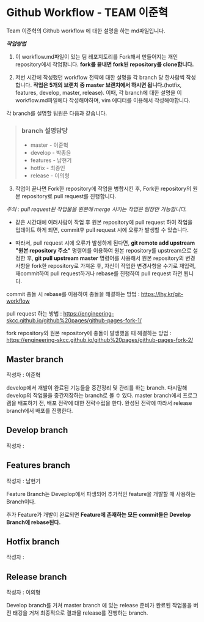 # Github Workflow - TEAM 이준혁

Team 이준혁의 Github workflow 에 대한 설명을 하는 md파일입니다.

***작업방법***
1. 이 workflow.md파일이 있는 팀 레포지토리를 Fork해서 만들어지는 개인 repository에서 작업합니다. **fork를 끝내면 fork된 repository를 clone합니다.**

2. 저번 시간에 작성했던 workflow 전략에 대한 설명을 각 branch 당 한사람씩 작성합니다. **작업은 5개의 브랜치 중 master 브랜치에서 하시면 됩니다.**(hotfix, features, develop, master, release). 이때, 각 branch에 대한 설명을 이 workflow.md파일에다 작성해야하며, vim 에디터를 이용해서 작성해야합니다.

각 branch를 설명할 팀원은 다음과 같습니다.
> ### branch 설명담당
> * master - 이준혁
> * develop - 박종윤
> * features - 남현기
> * hotfix - 최종인
> * release - 이의형

3. 작업이 끝나면 Fork한 repository에 작업을 병합시킨 후, Fork한 repository의 원본 repository로 pull request를 진행합니다.

*주의 : pull request된 작업물을 원본에 merge 시키는 작업은 팀장만 가능합니다.*

* 같은 시간대에 여러사람이 작업 후 원본 repository에 pull request 하여 작업을 업데이트 하게 되면, commit후 pull request 시에 오류가 발생할 수 있습니다.

* 따라서, pull request 시에 오류가 발생하게 된다면, **git remote add upstream "원본 repository 주소"** 명령어를 이용하여 원본 repository를 upstream으로 설정한 후, **git pull upstream master** 명령어를 사용해서 원본 repository의 변경사항을 fork한 repository로 가져온 후, 자신이 작업한 변경사항을 수기로 재입력, 재commit하여 pull request하거나 rebase를 진행하여 pull request 하면 됩니다.

commit 충돌 시 rebase를 이용하여 충돌을 해결하는 방법 : <https://lhy.kr/git-workflow>

pull request 하는 방법 : <https://engineering-skcc.github.io/github%20pages/github-pages-fork-1/>

fork repository와 원본 repository에 충돌이 발생했을 때 해결하는 방법 : <https://engineering-skcc.github.io/github%20pages/github-pages-fork-2/>



## Master branch

작성자 : 이준혁

develop에서 개발이 완료된 기능들을 중간정리 및 관리를 하는 branch. 다시말해 develop의 작업물을 중간저장하는 branch로 볼 수 있다.
master branch에서 프로그램을 배포하기 전, 배포 전략에 대한 전략수립을 한다. 완성된 전략에 따라서 release branch에서 배포를 진행한다.


## Develop branch

작성자 : 

## Features branch

작성자 : 남현기

Feature Branch는 Deveplop에서 파생되어 추가적인 feature을 개발할 때 사용하는 Branch이다.

추가 Feature가 개발이 완료되면 **Feature에 존재하는 모든 commit들은 Develop Branch에 rebase된다.**

## Hotfix branch

작성자 : 

## Release branch

작성자 : 이의형

Develop branch를 거쳐 master branch 에 있는 release 준비가 완료된 작업물을 버전 태깅을 거쳐 최종적으로 결과물 release를 진행하는 branch.
